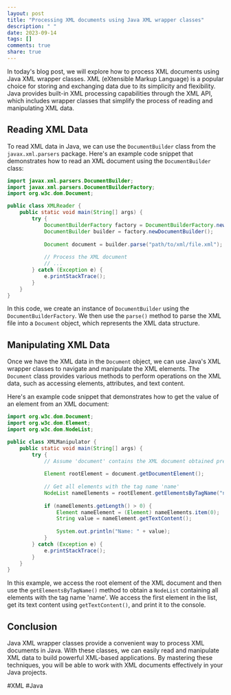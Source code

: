 ```yaml
---
layout: post
title: "Processing XML documents using Java XML wrapper classes"
description: " "
date: 2023-09-14
tags: []
comments: true
share: true
---
```


In today's blog post, we will explore how to process XML documents using Java XML wrapper classes. XML (eXtensible Markup Language) is a popular choice for storing and exchanging data due to its simplicity and flexibility. Java provides built-in XML processing capabilities through the XML API, which includes wrapper classes that simplify the process of reading and manipulating XML data.

## Reading XML Data

To read XML data in Java, we can use the `DocumentBuilder` class from the `javax.xml.parsers` package. Here's an example code snippet that demonstrates how to read an XML document using the `DocumentBuilder` class:

```java
import javax.xml.parsers.DocumentBuilder;
import javax.xml.parsers.DocumentBuilderFactory;
import org.w3c.dom.Document;

public class XMLReader {
    public static void main(String[] args) {
        try {
            DocumentBuilderFactory factory = DocumentBuilderFactory.newInstance();
            DocumentBuilder builder = factory.newDocumentBuilder();
            
            Document document = builder.parse("path/to/xml/file.xml");
            
            // Process the XML document
            // ...
        } catch (Exception e) {
            e.printStackTrace();
        }
    }
}
```

In this code, we create an instance of `DocumentBuilder` using the `DocumentBuilderFactory`. We then use the `parse()` method to parse the XML file into a `Document` object, which represents the XML data structure.

## Manipulating XML Data

Once we have the XML data in the `Document` object, we can use Java's XML wrapper classes to navigate and manipulate the XML elements. The `Document` class provides various methods to perform operations on the XML data, such as accessing elements, attributes, and text content.

Here's an example code snippet that demonstrates how to get the value of an element from an XML document:

```java
import org.w3c.dom.Document;
import org.w3c.dom.Element;
import org.w3c.dom.NodeList;

public class XMLManipulator {
    public static void main(String[] args) {
        try {
            // Assume 'document' contains the XML document obtained previously
            
            Element rootElement = document.getDocumentElement();
            
            // Get all elements with the tag name 'name'
            NodeList nameElements = rootElement.getElementsByTagName("name");
            
            if (nameElements.getLength() > 0) {
                Element nameElement = (Element) nameElements.item(0);
                String value = nameElement.getTextContent();
                
                System.out.println("Name: " + value);
            }
        } catch (Exception e) {
            e.printStackTrace();
        }
    }
}
```

In this example, we access the root element of the XML document and then use the `getElementsByTagName()` method to obtain a `NodeList` containing all elements with the tag name 'name'. We access the first element in the list, get its text content using `getTextContent()`, and print it to the console.

## Conclusion

Java XML wrapper classes provide a convenient way to process XML documents in Java. With these classes, we can easily read and manipulate XML data to build powerful XML-based applications. By mastering these techniques, you will be able to work with XML documents effectively in your Java projects.

#XML #Java